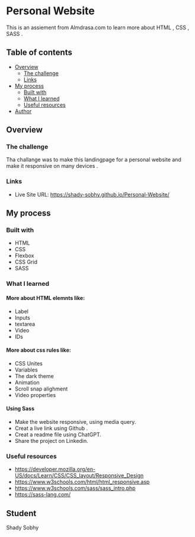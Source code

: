 # Personal Website


This is an assiement from Almdrasa.com to learn more about HTML , CSS , SASS . 

## Table of contents

- [Overview](#overview)
  - [The challenge](#the-challenge)
  - [Links](#links)
- [My process](#my-process)
  - [Built with](#built-with)
  - [What I learned](#what-i-learned)
  - [Useful resources](#useful-resources)
- [Author](#author)

## Overview

### The challenge

Tha challange was to make this landingpage for a personal website and make it responsive on many devices .



### Links

- Live Site URL: https://shady-sobhy.github.io/Personal-Website/

## My process

### Built with

- HTML
- CSS
- Flexbox
- CSS Grid
- SASS

### What I learned

#### More about HTML elemnts like:
- Label
- Inputs 
- textarea 
- Video
- IDs

#### More about css rules like:
- CSS Unites
- Variables 
- The dark theme
- Animation
- Scroll snap alighment 
- Video properties 

#### Using Sass 

- Make the website responsive, using media query.
- Creat a live link using Github .
- Creat a readme file using ChatGPT.
- Share the project on Linkedin.


### Useful resources
- https://developer.mozilla.org/en-US/docs/Learn/CSS/CSS_layout/Responsive_Design
- https://www.w3schools.com/html/html_responsive.asp
- https://www.w3schools.com/sass/sass_intro.php
- https://sass-lang.com/

## Student

Shady Sobhy
